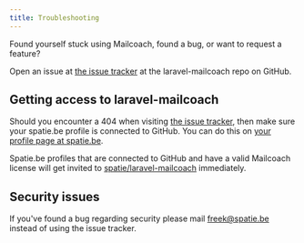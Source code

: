 ```yaml
---
title: Troubleshooting
---
```


Found yourself stuck using Mailcoach, found a bug, or want to request a feature?

Open an issue at [the issue tracker](https://github.com/spatie/laravel-mailcoach/issues/new) at the laravel-mailcoach repo on GitHub.

## Getting access to laravel-mailcoach

Should you encounter a 404 when visiting [the issue tracker](https://github.com/spatie/laravel-mailcoach/issues), then make sure your spatie.be profile is connected to GitHub. You can do this on [your profile page at spatie.be](https://spatie.be/profile).

Spatie.be profiles that are connected to GitHub and have a valid Mailcoach license will get invited to [spatie/laravel-mailcoach](https://github.com/spatie/laravel-mailcoach) immediately. 

## Security issues

If you've found a bug regarding security please mail [freek@spatie.be](mailto:freek@spatie.be) instead of using the issue tracker.
